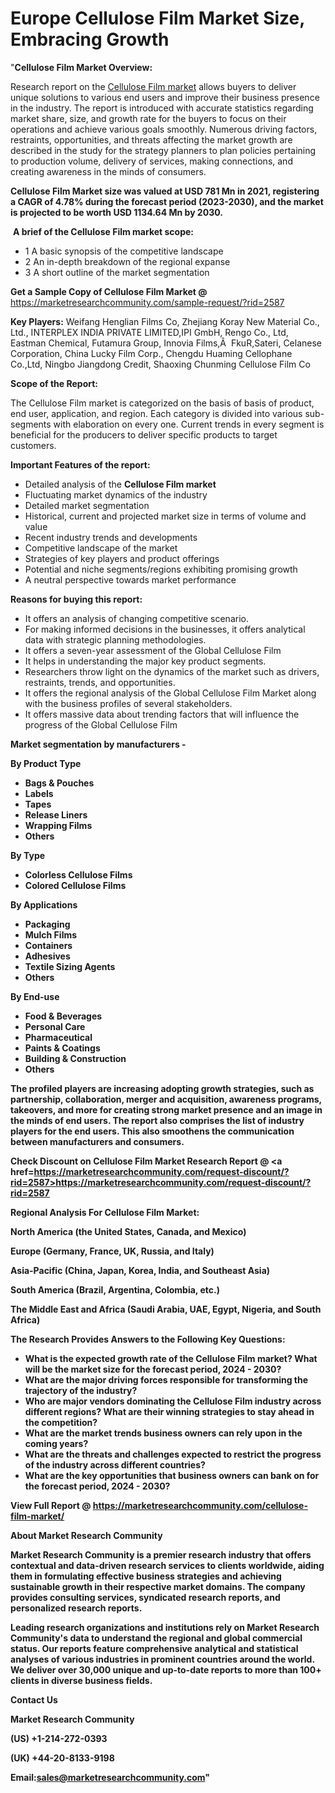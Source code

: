 # Europe Cellulose Film Market Size, Embracing Growth
"<strong>Cellulose Film Market Overview:</strong>

Research report on the <a href=https://marketresearchcommunity.com/cellulose-film-market/>Cellulose Film market</a> allows buyers to deliver unique solutions to various end users and improve their business presence in the industry. The report is introduced with accurate statistics regarding market share, size, and growth rate for the buyers to focus on their operations and achieve various goals smoothly. Numerous driving factors, restraints, opportunities, and threats affecting the market growth are described in the study for the strategy planners to plan policies pertaining to production volume, delivery of services, making connections, and creating awareness in the minds of consumers.

<strong>Cellulose Film Market size was valued at USD 781 Mn in 2021, registering a CAGR of 4.78% during the forecast period (2023-2030), and the market is projected to be worth USD 1134.64 Mn by 2030.</strong>

 <Strong>A brief of the Cellulose Film market scope:</Strong>
<ul>
 <li>1  A basic synopsis of the competitive landscape</li>
 <li>2  An in-depth breakdown of the regional expanse</li>
 <li>3  A short outline of the market segmentation</li>
</ul>
<strong>Get a Sample Copy of Cellulose Film Market @ </b></strong><a href=https://marketresearchcommunity.com/sample-request/?rid=2587><u>https://marketresearchcommunity.com/sample-request/?rid=2587</u></a>

<strong>Key Players:</strong> 
Weifang Henglian Films Co, Zhejiang Koray New Material Co., Ltd., INTERPLEX INDIA PRIVATE LIMITED,IPI GmbH, Rengo Co., Ltd, Eastman Chemical, Futamura Group, Innovia Films,Â  FkuR,Sateri, Celanese Corporation, China Lucky Film Corp., Chengdu Huaming Cellophane Co.,Ltd, Ningbo Jiangdong Credit, Shaoxing Chunming Cellulose Film Co

<strong>Scope of the Report:</strong>

The Cellulose Film market is categorized on the basis of basis of product, end user, application, and region. Each category is divided into various sub-segments with elaboration on every one. Current trends in every segment is beneficial for the producers to deliver specific products to target customers.

<strong><b>Important Features of the report:</b></strong>
<ul>
  <li>Detailed analysis of the <strong><b>Cellulose Film </b></strong><strong><b>market</b></strong></li>
  <li>Fluctuating market dynamics of the industry</li>
  <li>Detailed market segmentation</li>
  <li>Historical, current and projected market size in terms of volume and value</li>
  <li>Recent industry trends and developments</li>
  <li>Competitive landscape of the market</li>
  <li>Strategies of key players and product offerings</li>
  <li>Potential and niche segments/regions exhibiting promising growth</li>
  <li>A neutral perspective towards market performance</li>
</ul>
<strong><b>Reasons for buying this report:</b></strong>
<ul>
  <li>It offers an analysis of changing competitive scenario.</li>
  <li>For making informed decisions in the businesses, it offers analytical data with strategic planning methodologies.</li>
  <li>It offers a seven-year assessment of the Global Cellulose Film</li>
  <li>It helps in understanding the major key product segments.</li>
  <li>Researchers throw light on the dynamics of the market such as drivers, restraints, trends, and opportunities.</li>
  <li>It offers the regional analysis of the Global Cellulose Film Market along with the business profiles of several stakeholders.</li>
  <li>It offers massive data about trending factors that will influence the progress of the Global Cellulose Film</li>
</ul>

<strong>Market segmentation by manufacturers -</strong>


<strong><strong>By Product Type</strong></h4>
<ul>
 	<li>Bags &amp; Pouches</li>
 	<li>Labels</li>
 	<li>Tapes</li>
 	<li>Release Liners</li>
 	<li>Wrapping Films</li>
 	<li>Others</li>
</ul>
<strong><strong>By Type</strong></h4>
<ul>
 	<li>Colorless Cellulose Films</li>
 	<li>Colored Cellulose Films</li>
</ul>
<strong><strong>By Applications</strong></h4>
<ul>
 	<li>Packaging</li>
 	<li>Mulch Films</li>
 	<li>Containers</li>
 	<li>Adhesives</li>
 	<li>Textile Sizing Agents</li>
 	<li>Others</li>
</ul>
<strong><strong>By End-use</strong></h4>
<ul>
 	<li>Food &amp; Beverages</li>
 	<li>Personal Care</li>
 	<li>Pharmaceutical</li>
 	<li>Paints &amp; Coatings</li>
 	<li>Building &amp; Construction</li>
 	<li>Others</li>
</ul>

The profiled players are increasing adopting growth strategies, such as partnership, collaboration, merger and acquisition, awareness programs, takeovers, and more for creating strong market presence and an image in the minds of end users. The report also comprises the list of industry players for the end users. This also smoothens the communication between manufacturers and consumers.

<strong><b>Check Discount on Cellulose Film Market Research Report @ </b></strong><a href=https://marketresearchcommunity.com/request-discount/?rid=2587><u>https://marketresearchcommunity.com/request-discount/?rid=2587</u></a>

<strong>Regional Analysis For Cellulose Film Market:</strong>

<strong>North America</strong> (the United States, Canada, and Mexico)

<strong>Europe</strong> (Germany, France, UK, Russia, and Italy)

<strong>Asia-Pacific</strong> (China, Japan, Korea, India, and Southeast Asia)

<strong>South America</strong> (Brazil, Argentina, Colombia, etc.)

<strong>The Middle East and Africa</strong> (Saudi Arabia, UAE, Egypt, Nigeria, and South Africa)

<strong>The Research Provides Answers to the Following Key Questions:</strong>
<ul>
 	<li>What is the expected growth rate of the Cellulose Film market? What will be the market size for the forecast period, 2024 - 2030?</li>
 	<li>What are the major driving forces responsible for transforming the trajectory of the industry?</li>
 	<li>Who are major vendors dominating the Cellulose Film industry across different regions? What are their winning strategies to stay ahead in the competition?</li>
 	<li>What are the market trends business owners can rely upon in the coming years?</li>
 	<li>What are the threats and challenges expected to restrict the progress of the industry across different countries?</li>
 	<li>What are the key opportunities that business owners can bank on for the forecast period, 2024 - 2030?</li>
</ul>

<strong>View Full Report @</strong> <a href=https://marketresearchcommunity.com/cellulose-film-market/>https://marketresearchcommunity.com/cellulose-film-market/</a>

<strong>About Market Research Community</strong>

Market Research Community is a premier research industry that offers contextual and data-driven research services to clients worldwide, aiding them in formulating effective business strategies and achieving sustainable growth in their respective market domains. The company provides consulting services, syndicated research reports, and personalized research reports.

Leading research organizations and institutions rely on Market Research Community's data to understand the regional and global commercial status. Our reports feature comprehensive analytical and statistical analyses of various industries in prominent countries around the world. We deliver over 30,000 unique and up-to-date reports to more than 100+ clients in diverse business fields.

<strong>Contact Us</strong>

<strong>Market Research Community</strong>

(US) +1-214-272-0393

(UK) +44-20-8133-9198

<strong>Email:</strong>sales@marketresearchcommunity.com"
